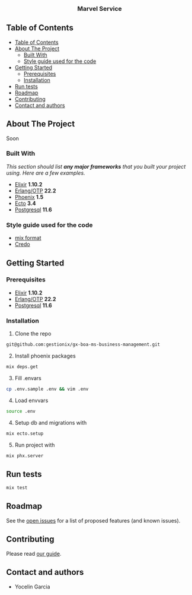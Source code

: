 <br />
<p align="center">
  <h3 align="center">Marvel Service</h3>
</p>

## Table of Contents

- [Table of Contents](#table-of-contents)
- [About The Project](#about-the-project)
  - [Built With](#built-with)
  - [Style guide used for the code](#style-guide-used-for-the-code)
- [Getting Started](#getting-started)
  - [Prerequisites](#prerequisites)
  - [Installation](#installation)
- [Run tests](#run-tests)
- [Roadmap](#roadmap)
- [Contributing](#contributing)
- [Contact and authors](#contact-and-authors)

## About The Project

Soon

### Built With

_This section should list **any major frameworks** that you built your project using. Here are a few examples._

- [Elixir](https://elixir-lang.org/) **1.10.2**
- [Erlang/OTP](https://www.erlang.org/) **22.2**
- [Phoenix](https://www.phoenixframework.org/) **1.5**
- [Ecto](https://hexdocs.pm/ecto/getting-started.html) **3.4**
- [Postgresql](https://www.postgresql.org/) **11.6**

### Style guide used for the code

- [mix format](https://hexdocs.pm/mix/master/Mix.Tasks.Format.html)
- [Credo](https://github.com/rrrene/credo)

## Getting Started

### Prerequisites

- [Elixir](https://elixir-lang.org/) **1.10.2**
- [Erlang/OTP](https://www.erlang.org/) **22.2**
- [Postgresql](https://www.postgresql.org/) **11.6**

### Installation

1. Clone the repo

```sh
git@github.com:gestionix/gx-boa-ms-business-management.git
```

2. Install phoenix packages

```sh
mix deps.get
```

3. Fill .envars
```sh 
cp .env.sample .env && vim .env
```

4. Load envvars

```sh
source .env
```

4. Setup db and migrations with

```sh
mix ecto.setup
```

5. Run project with

```sh
mix phx.server
```

## Run tests

```sh
mix test
```

## Roadmap

See the [open issues](https://gestionixpm.atlassian.net/jira) for a list of proposed features (and known issues).

## Contributing

Please read [our guide](https://github.com/gestionix/gx-docs/blob/master/standars/git_flow_and_git_guidelines.md).

## Contact and authors

- Yocelin Garcia


